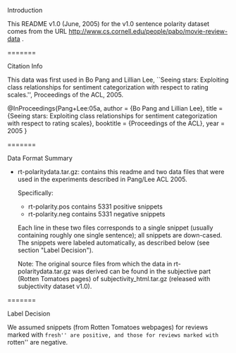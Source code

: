 Introduction

This README v1.0 (June, 2005) for the v1.0 sentence polarity dataset comes
from the URL
http://www.cs.cornell.edu/people/pabo/movie-review-data .

=======

Citation Info 

This data was first used in Bo Pang and Lillian Lee,
``Seeing stars: Exploiting class relationships for sentiment categorization
with respect to rating scales.'', Proceedings of the ACL, 2005.
  
@InProceedings{Pang+Lee:05a,
  author =       {Bo Pang and Lillian Lee},
  title =        {Seeing stars: Exploiting class relationships for sentiment
                  categorization with respect to rating scales},
  booktitle =    {Proceedings of the ACL},
  year =         2005
}

=======

Data Format Summary 

- rt-polaritydata.tar.gz: contains this readme and two data files that
  were used in the experiments described in Pang/Lee ACL 2005.

  Specifically: 
  * rt-polarity.pos contains 5331 positive snippets
  * rt-polarity.neg contains 5331 negative snippets

  Each line in these two files corresponds to a single snippet (usually
  containing roughly one single sentence); all snippets are down-cased.  
  The snippets were labeled automatically, as described below (see 
  section "Label Decision").

  Note: The original source files from which the data in
  rt-polaritydata.tar.gz was derived can be found in the subjective
  part (Rotten Tomatoes pages) of subjectivity_html.tar.gz (released 
  with subjectivity dataset v1.0).

   
=======

Label Decision 

We assumed snippets (from Rotten Tomatoes webpages) for reviews marked with 
``fresh'' are positive, and those for reviews marked with ``rotten'' are
negative.
